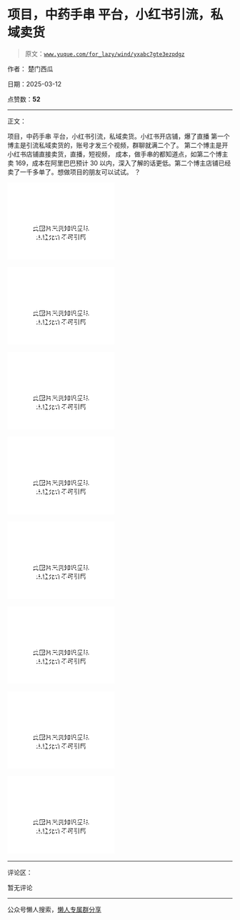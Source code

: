 # 项目，中药手串 平台，小红书引流，私域卖货

> 原文：[`www.yuque.com/for_lazy/wind/yxabc7gte3ezpdgz`](https://www.yuque.com/for_lazy/wind/yxabc7gte3ezpdgz)

作者： 楚门西瓜

日期：2025-03-12

点赞数：**52**

* * *

正文：

项目，中药手串 平台，小红书引流，私域卖货。小红书开店铺，爆了直播 第一个博主是引流私域卖货的，账号才发三个视频，群聊就满二个了。
第二个博主是开小红书店铺直接卖货，直播，短视频，
成本，做手串的都知道点，如第二个博主卖 169，成本在阿里巴巴预计 30 以内，深入了解的话更低。第二个博主店铺已经卖了一千多单了。想做项目的朋友可以试试。 ？

![](img/ddb0e499e6ea9dd55c49d57eb646417c.png "None")

![](img/1615b112092f153b2b665f5e2786e48d.png "None")

![](img/bbe46f75416af1b901e7fe138e00d045.png "None")

![](img/41e06e9fcfbe6e5e89e23b001e5968a9.png "None")

![](img/8457bdcc606cc127b5055f6f581f795d.png "None")

![](img/be8e24d77abc791ae762f44e109b1333.png "None")

![](img/dbb24ec540f83db7402613bfff706248.png "None")

![](img/09be2aa28420074d83e963f8c731af19.png "None")

* * *

评论区：

暂无评论

* * *

公众号懒人搜索，[懒人专属群分享](https://lazybook.fun/#/blog/group)